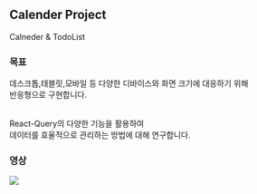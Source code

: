 ## Calender Project

Calneder & TodoList

### 목표

데스크톱,태블릿,모바일 등 다양한 디바이스와 화면 크기에 대응하기 위해<br/>
반응형으로 구현합니다.<br/><br/>

React-Query의 다양한 기능을 활용하여<br/>
데이터를 효율적으로 관리하는 방법에 대해 연구합니다.

### 영상

<img src="https://github.com/Yoonhwi/Calendar/issues/1#issue-2036009508"/>
